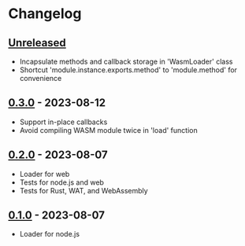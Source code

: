 # Changelog

## [Unreleased][unreleased]

- Incapsulate methods and callback storage in 'WasmLoader' class
- Shortcut 'module.instance.exports.method' to 'module.method' for convenience

## [0.3.0][] - 2023-08-12

- Support in-place callbacks
- Avoid compiling WASM module twice in 'load' function

## [0.2.0][] - 2023-08-07

- Loader for web
- Tests for node.js and web
- Tests for Rust, WAT, and WebAssembly

## [0.1.0][] - 2023-08-07

- Loader for node.js

[unreleased]: https://github.com/tshemsedinov/wasm-import/compare/v0.3.0...HEAD
[0.3.0]: https://github.com/tshemsedinov/wasm-import/compare/v0.2.0...v0.3.0
[0.2.0]: https://github.com/tshemsedinov/wasm-import/compare/v0.1.0...v0.2.0
[0.1.0]: https://github.com/tshemsedinov/wasm-import/releases/tag/v0.1.0
